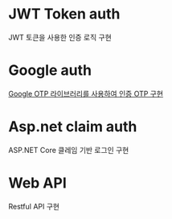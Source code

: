 # JWT Token auth
JWT 토큰을 사용한 인증 로직 구현

# Google auth
[Google OTP 라이브러리를 사용하여 인증 OTP 구현]([https://github.com/dudwn1745/profile/blob/master/README2.md](https://github.com/dudwn1745/profile/blob/master/Service/GoogleAuthService.cs)https://github.com/dudwn1745/profile/blob/master/Service/GoogleAuthService.cs)

# Asp.net claim auth
ASP.NET Core 클레임 기반 로그인 구현

# Web API
Restful API 구현
